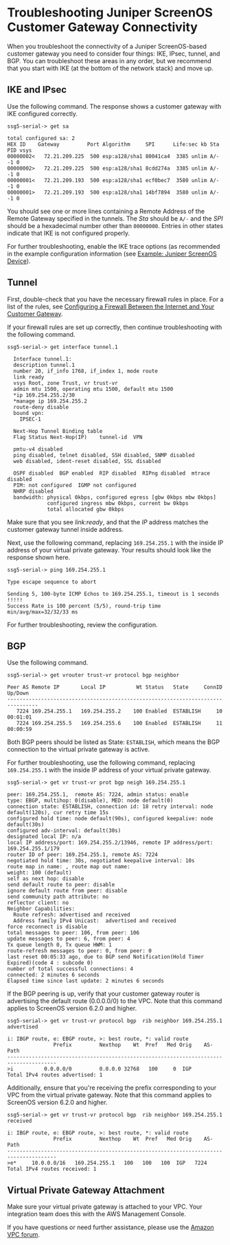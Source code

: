 # Troubleshooting Juniper ScreenOS Customer Gateway Connectivity<a name="Juniper_ScreenOs_Troubleshooting"></a>

When you troubleshoot the connectivity of a Juniper ScreenOS\-based customer gateway you need to consider four things: IKE, IPsec, tunnel, and BGP\. You can troubleshoot these areas in any order, but we recommend that you start with IKE \(at the bottom of the network stack\) and move up\. 

## IKE and IPsec<a name="IKEIPsec"></a>

Use the following command\. The response shows a customer gateway with IKE configured correctly\.

```
ssg5-serial-> get sa
```

```
total configured sa: 2
HEX ID    Gateway         Port Algorithm     SPI      Life:sec kb Sta   PID vsys
00000002<   72.21.209.225  500 esp:a128/sha1 80041ca4  3385 unlim A/-    -1 0
00000002>   72.21.209.225  500 esp:a128/sha1 8cdd274a  3385 unlim A/-    -1 0
00000001<   72.21.209.193  500 esp:a128/sha1 ecf0bec7  3580 unlim A/-    -1 0
00000001>   72.21.209.193  500 esp:a128/sha1 14bf7894  3580 unlim A/-    -1 0
```

You should see one or more lines containing a Remote Address of the Remote Gateway specified in the tunnels\. The *Sta* should be `A/-` and the *SPI* should be a hexadecimal number other than `00000000`\. Entries in other states indicate that IKE is not configured properly\.

For further troubleshooting, enable the IKE trace options \(as recommended in the example configuration information \(see [Example: Juniper ScreenOS Device](Juniper-with-screenos.md)\)\.

## Tunnel<a name="TunnelFirewall"></a>

First, double\-check that you have the necessary firewall rules in place\. For a list of the rules, see [Configuring a Firewall Between the Internet and Your Customer Gateway](Introduction.md#FirewallRules)\.

If your firewall rules are set up correctly, then continue troubleshooting with the following command\.

```
ssg5-serial-> get interface tunnel.1
```

```
  Interface tunnel.1:
  description tunnel.1
  number 20, if_info 1768, if_index 1, mode route
  link ready
  vsys Root, zone Trust, vr trust-vr
  admin mtu 1500, operating mtu 1500, default mtu 1500
  *ip 169.254.255.2/30
  *manage ip 169.254.255.2
  route-deny disable
  bound vpn:
    IPSEC-1

  Next-Hop Tunnel Binding table
  Flag Status Next-Hop(IP)    tunnel-id  VPN

  pmtu-v4 disabled
  ping disabled, telnet disabled, SSH disabled, SNMP disabled
  web disabled, ident-reset disabled, SSL disabled

  OSPF disabled  BGP enabled  RIP disabled  RIPng disabled  mtrace disabled
  PIM: not configured  IGMP not configured
  NHRP disabled
  bandwidth: physical 0kbps, configured egress [gbw 0kbps mbw 0kbps]
             configured ingress mbw 0kbps, current bw 0kbps
             total allocated gbw 0kbps
```

Make sure that you see *link:ready*, and that the *IP* address matches the customer gateway tunnel inside address\.

Next, use the following command, replacing `169.254.255.1` with the inside IP address of your virtual private gateway\. Your results should look like the response shown here\.

```
ssg5-serial-> ping 169.254.255.1
```

```
Type escape sequence to abort

Sending 5, 100-byte ICMP Echos to 169.254.255.1, timeout is 1 seconds
!!!!!
Success Rate is 100 percent (5/5), round-trip time min/avg/max=32/32/33 ms
```

For further troubleshooting, review the configuration\.

## BGP<a name="BGPCommand"></a>

Use the following command\.

```
ssg5-serial-> get vrouter trust-vr protocol bgp neighbor
```

```
Peer AS Remote IP       Local IP          Wt Status   State     ConnID Up/Down
--------------------------------------------------------------------------------
   7224 169.254.255.1   169.254.255.2    100 Enabled  ESTABLISH     10 00:01:01
   7224 169.254.255.5   169.254.255.6    100 Enabled  ESTABLISH     11 00:00:59
```

Both BGP peers should be listed as State: `ESTABLISH`, which means the BGP connection to the virtual private gateway is active\.

For further troubleshooting, use the following command, replacing `169.254.255.1` with the inside IP address of your virtual private gateway\. 

```
ssg5-serial-> get vr trust-vr prot bgp neigh 169.254.255.1
```

```
peer: 169.254.255.1,  remote AS: 7224, admin status: enable
type: EBGP, multihop: 0(disable), MED: node default(0)
connection state: ESTABLISH, connection id: 18 retry interval: node default(120s), cur retry time 15s
configured hold time: node default(90s), configured keepalive: node default(30s)
configured adv-interval: default(30s)
designated local IP: n/a
local IP address/port: 169.254.255.2/13946, remote IP address/port: 169.254.255.1/179
router ID of peer: 169.254.255.1, remote AS: 7224
negotiated hold time: 30s, negotiated keepalive interval: 10s
route map in name: , route map out name:
weight: 100 (default)
self as next hop: disable
send default route to peer: disable
ignore default route from peer: disable
send community path attribute: no
reflector client: no
Neighbor Capabilities:
  Route refresh: advertised and received
  Address family IPv4 Unicast:  advertised and received
force reconnect is disable
total messages to peer: 106, from peer: 106
update messages to peer: 6, from peer: 4
Tx queue length 0, Tx queue HWM: 1
route-refresh messages to peer: 0, from peer: 0
last reset 00:05:33 ago, due to BGP send Notification(Hold Timer Expired)(code 4 : subcode 0)
number of total successful connections: 4
connected: 2 minutes 6 seconds
Elapsed time since last update: 2 minutes 6 seconds
```

If the BGP peering is up, verify that your customer gateway router is advertising the default route \(0\.0\.0\.0/0\) to the VPC\. Note that this command applies to ScreenOS version 6\.2\.0 and higher\.

```
ssg5-serial-> get vr trust-vr protocol bgp  rib neighbor 169.254.255.1 advertised
```

```
i: IBGP route, e: EBGP route, >: best route, *: valid route
               Prefix         Nexthop    Wt  Pref   Med Orig    AS-Path
--------------------------------------------------------------------------------------
>i          0.0.0.0/0         0.0.0.0 32768   100     0  IGP
Total IPv4 routes advertised: 1
```

Additionally, ensure that you're receiving the prefix corresponding to your VPC from the virtual private gateway\. Note that this command applies to ScreenOS version 6\.2\.0 and higher\.

```
ssg5-serial-> get vr trust-vr protocol bgp  rib neighbor 169.254.255.1 received
```

```
i: IBGP route, e: EBGP route, >: best route, *: valid route
               Prefix         Nexthop    Wt  Pref   Med Orig    AS-Path
--------------------------------------------------------------------------------------
>e*     10.0.0.0/16   169.254.255.1   100   100   100  IGP   7224
Total IPv4 routes received: 1
```

## Virtual Private Gateway Attachment<a name="VGWAttachment"></a>

Make sure your virtual private gateway is attached to your VPC\. Your integration team does this with the AWS Management Console\.

If you have questions or need further assistance, please use the [Amazon VPC forum](https://forums.aws.amazon.com/forum.jspa?forumID=58)\. 